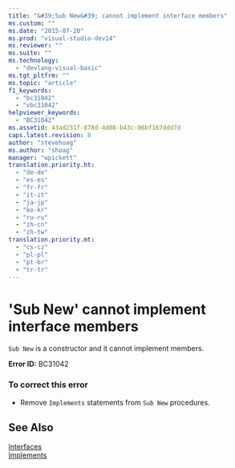 ```yaml
---
title: "&#39;Sub New&#39; cannot implement interface members"
ms.custom: ""
ms.date: "2015-07-20"
ms.prod: "visual-studio-dev14"
ms.reviewer: ""
ms.suite: ""
ms.technology: 
  - "devlang-visual-basic"
ms.tgt_pltfrm: ""
ms.topic: "article"
f1_keywords: 
  - "bc31042"
  - "vbc31042"
helpviewer_keywords: 
  - "BC31042"
ms.assetid: 43ad231f-878d-4d08-b43c-06bf167ddd7d
caps.latest.revision: 8
author: "stevehoag"
ms.author: "shoag"
manager: "wpickett"
translation.priority.ht: 
  - "de-de"
  - "es-es"
  - "fr-fr"
  - "it-it"
  - "ja-jp"
  - "ko-kr"
  - "ru-ru"
  - "zh-cn"
  - "zh-tw"
translation.priority.mt: 
  - "cs-cz"
  - "pl-pl"
  - "pt-br"
  - "tr-tr"
---
```

# &#39;Sub New&#39; cannot implement interface members
`Sub New` is a constructor and it cannot implement members.  
  
 **Error ID:** BC31042  
  
### To correct this error  
  
-   Remove `Implements` statements from `Sub New` procedures.  
  
## See Also  
 [Interfaces](../../visual-basic\programming-guide\language-features\interfaces/index.md)   
 [Implements](../../visual-basic\language-reference\statements/implements-clause.md)